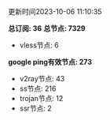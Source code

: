 更新时间2023-10-06 11:10:35

**总订阅: 36**
**总节点: 7329**
- vless节点: 6

**google ping有效节点: 273**
- v2ray节点: 43
- ss节点: 216
- trojan节点: 12
- ssr节点: 2
